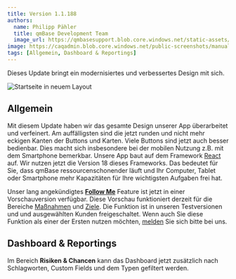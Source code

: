 ```yaml
---
title: Version 1.1.188
authors:
  name: Philipp Pähler
  title: qmBase Development Team
  image_url: https://qmbasesupport.blob.core.windows.net/static-assets/img/persons/paehler_round.png
image: https://caqadmin.blob.core.windows.net/public-screenshots/manual-screenshots/Screenshot2023-04-12Privatetask.png
tags: [Allgemein, Dashboard & Reportings]
---
```


Dieses Update bringt ein modernisiertes und verbessertes Design mit sich.

![Startseite in neuem Layout](https://caqadmin.blob.core.windows.net/public-screenshots/manual-screenshots/Screenshot2023-04-24BS5-Startpage.png)

<!--truncate-->

## Allgemein

Mit diesem Update haben wir das gesamte Design unserer App überarbeitet und verfeinert. Am auffälligsten sind die jetzt runden und nicht mehr eckigen Kanten der Buttons und Karten.
Viele Buttons sind jetzt auch besser bedienbar. Dies macht sich insbesondere bei der mobilen Nutzung z.B. mit dem Smartphone bemerkbar.
Unsere App baut auf dem Framework [React](https://reactjs.org) auf. Wir nutzen jetzt die Version 18 dieses Frameworks.
Das bedeutet für Sie, dass qmBase ressourcenschonender läuft und Ihr Computer, Tablet oder Smartphone mehr Kapazitäten für Ihre wichtigsten Aufgaben frei hat.

Unser lang angekündigtes **[Follow Me](/Roadmap/2022/02/08/roadmap-2022-q1#bessere-benachrichtigungen-und-follow-me-)** Feature ist jetzt in einer Vorschauversion verfügbar.
Diese Vorschau funktioniert derzeit für die Bereiche [Maßnahmen](/docs/apps/projects-and-tasks#benachrichtigungen) und [Ziele](/docs/apps/goal-management#benachrichtigungen).
Die Funktion ist in unseren Testversionen und und ausgewählten Kunden freigeschaltet.
Wenn auch Sie diese Funktion als einer der Ersten nutzen möchten, [melden](mailto:info@qmbase.com) Sie sich bitte bei uns.

## Dashboard & Reportings

Im Bereich **Risiken & Chancen** kann das Dashboard jetzt zusätzlich nach Schlagworten, Custom Fields und dem Typen gefiltert werden.
